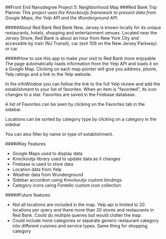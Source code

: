 ##Front End Nanodegree Project 5: Neighborhood Map
###Red Bank Trip Planner
*This project uses the Knockoutjs framework to present data from Google Maps, the Yelp API and the Wunderground API.*

#####About Red Bank
Red Bank New, Jersey is known locally for its unique restaurants, hotels, shopping and entertainment venues.  Located near the Jersey Shore, Red Bank is about an hour from New York City and accessible by train (NJ Transit), car (exit 109 on the New Jersey Parkway) or car.

#####How to use this app to make your visit to Red Bank more enjoyable
The page automatically loads information from the Yelp API and loads it on a Google Map.  Clicking on each map pointer will give you address, phone, Yelp ratings and a link to the Yelp website.

In the infoWindow you can follow the link to the full Yelp review and add the establishment to your list of favorites.  When an item is "favorited", its icon changes to a star.  Favorites are saved in the Firebase database.

A list of Favorites can be seen by clicking on the Favorites tab in the sidebar.

Locations can be sorted by category type by clicking on a category in the sidebar

You can also filter by name or type of establishment.

#####Key Features
* Google Maps used to display data
* Knockoutjs library used to update data as it changes
* Firebase is used to store data
* Location data from Yelp
* Weather data from Wunderground
* Sidebar accordion using Knockoutjs custom bindings
* Category icons using Fontello custom icon collection

#####Future features
* Not all locations are included in the map.  Yelp api is limited to 20 locations per query and there more than 20 stores and restaurants in Red Bank.  Could do multiple queries but would clutter the map.
* Could include more categories or separate generic restaurant category into different cuisines and service types.  Same thing for shopping category
